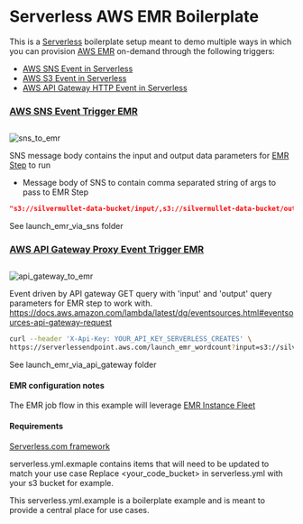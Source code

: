 # Serverless AWS EMR Boilerplate

This is a [Serverless](https://www.npmjs.com/package/serverless) boilerplate setup meant to demo multiple ways in which you can provision [AWS EMR](https://docs.aws.amazon.com/emr/latest/ManagementGuide/emr-what-is-emr.html) on-demand through the following triggers:

* [AWS SNS Event in Serverless](https://serverless.com/framework/docs/providers/aws/events/sns/)
* [AWS S3 Event in Serverless](https://serverless.com/framework/docs/providers/aws/events/s3/)
* [AWS API Gateway HTTP Event in Serverless](https://serverless.com/framework/docs/providers/aws/events/apigateway/)

### [AWS SNS Event Trigger EMR](https://github.com/sepulworld/serverless-aws-emr-boilerplate/tree/master/launch_emr_via_sns)

##
![sns_to_emr](https://user-images.githubusercontent.com/538171/33153928-a7a92f50-cf99-11e7-9374-1384217cd32b.png)

SNS message body contains the input and output data parameters for [EMR Step](https://docs.aws.amazon.com/emr/latest/DeveloperGuide//emr-steps.html) to run

* Message body of SNS to contain comma separated string of args to pass to EMR Step
```json
"s3://silvermullet-data-bucket/input/,s3://silvermullet-data-bucket/output/"
```

See launch_emr_via_sns folder


### [AWS API Gateway Proxy Event Trigger EMR](https://github.com/sepulworld/serverless-aws-emr-boilerplate/tree/master/launch_emr_via_api_gateway)

##
![api_gateway_to_emr](https://user-images.githubusercontent.com/538171/33154005-33fbb996-cf9a-11e7-9e20-64144484d276.png)

Event driven by API gateway GET query with 'input' and 'output' query parameters for EMR step to work with.
https://docs.aws.amazon.com/lambda/latest/dg/eventsources.html#eventsources-api-gateway-request

```bash
curl --header 'X-Api-Key: YOUR_API_KEY_SERVERLESS_CREATES' \
https://serverlessendpoint.aws.com/launch_emr_wordcount?input=s3://silvermullet-data-bucket/input/?output=s3://silvermullet-data-bucket/output/
```

See launch_emr_via_api_gateway folder


#### EMR configuration notes

The EMR job flow in this example will leverage [EMR Instance Fleet](https://docs.aws.amazon.com/emr/latest/ManagementGuide/emr-instance-fleet.html)

#### Requirements

[Serverless.com framework](https://www.npmjs.com/package/serverless)

serverless.yml.exmaple contains items that will need to be updated to match your use case
Replace <your_code_bucket> in serverless.yml with your s3 bucket for example.

This serverless.yml.example is a boilerplate example and is meant to provide a central place for use cases.
